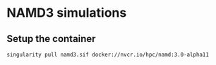 # NAMD3 simulations 

## Setup the container
```bash 
singularity pull namd3.sif docker://nvcr.io/hpc/namd:3.0-alpha11
```
